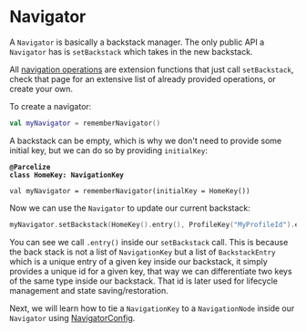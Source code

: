 # Navigator

A `Navigator` is basically a backstack manager. The only public API a `Navigator` has is `setBackstack` which takes in the new backstack.

All [navigation operations](navigation-operations.md) are extension functions that just call `setBackstack`, check that page for an extensive list of already provided operations, or create your own.

To create a navigator:

```kotlin
val myNavigator = rememberNavigator()
```

A backstack can be empty, which is why we don't need to provide some initial key, but we can do so by providing `initialKey`:

<pre class="language-kotlin"><code class="lang-kotlin"><strong>@Parcelize
</strong><strong>class HomeKey: NavigationKey
</strong>
val myNavigator = rememberNavigator(initialKey = HomeKey())
</code></pre>

Now we can use the `Navigator` to update our current backstack:

```kotlin
myNavigator.setBackstack(HomeKey().entry(), ProfileKey("MyProfileId").entry())
```

You can see we call `.entry()` inside our `setBackstack` call. This is because the back stack is not a list of `NavigationKey` but a list of `BackstackEntry` which is a unique entry of a given key inside our backstack, it simply provides a unique id for a given key, that way we can differentiate two keys of the same type inside our backstack. That id is later used for lifecycle management and state saving/restoration.

Next, we will learn how to tie a `NavigationKey` to a `NavigationNode` inside our `Navigator` using [NavigatorConfig](../navigator-config/).
